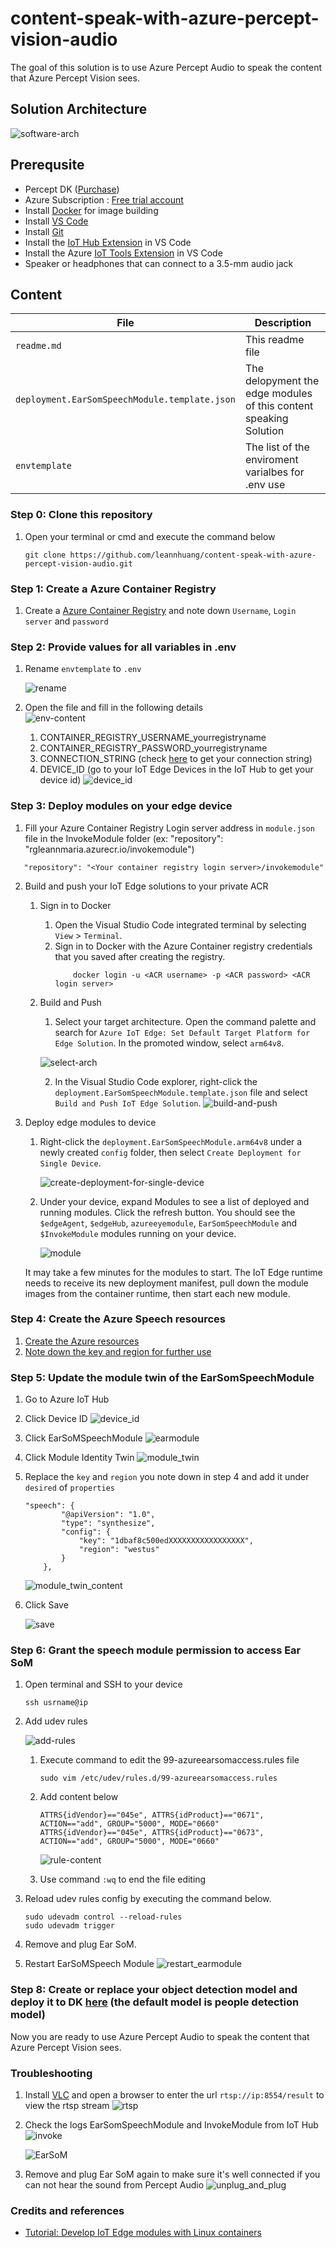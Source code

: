 # content-speak-with-azure-percept-vision-audio
The goal of this solution is to use Azure Percept Audio to speak the content that Azure Percept Vision sees.

## Solution Architecture
![software-arch](docs/images/arch.png)

## Prerequsite
- Percept DK ([Purchase](https://www.microsoft.com/en-us/store/build/azure-percept/8v2qxmzbz9vc))
- Azure Subscription : [Free trial account](https://azure.microsoft.com/en-us/free/)
- Install [Docker](https://docs.docker.com/get-docker/) for image building
- Install [VS Code](https://code.visualstudio.com/)
- Install [Git](https://git-scm.com/)
- Install the [IoT Hub Extension](https://marketplace.visualstudio.com/items?itemName=vsciot-vscode.azure-iot-toolkit) in VS Code
- Install the Azure [IoT Tools Extension](https://marketplace.visualstudio.com/items?itemName=vsciot-vscode.azure-iot-tools) in VS Code
- Speaker or headphones that can connect to a 3.5-mm audio jack

## Content

| File             | Description                                                   |
|-------------------------|---------------------------------------------------------------|
| `readme.md`             | This readme file                                              |
| `deployment.EarSomSpeechModule.template.json`    | The delopyment the edge modules of this content speaking Solution |
| `envtemplate`    | The list of the enviroment varialbes for .env use |

### Step 0: Clone this repository

1. Open your terminal or cmd and execute the command below
   
    ```
    git clone https://github.com/leannhuang/content-speak-with-azure-percept-vision-audio.git
    ```

### Step 1: Create a Azure Container Registry

1. Create a [Azure Container Registry](https://docs.microsoft.com/en-us/azure/iot-edge/tutorial-develop-for-linux?view=iotedge-2020-11#create-a-container-registry) and note down `Username`, `Login server` and `password`

### Step 2: Provide values for all variables in .env

1. Rename `envtemplate` to `.env`
    
    ![rename](docs/images/rename-env.png)
2. Open the file and fill in the following details  
    ![env-content](docs/images/env-content.png)
   1. CONTAINER_REGISTRY_USERNAME_yourregistryname
   2. CONTAINER_REGISTRY_PASSWORD_yourregistryname
   3. CONNECTION_STRING (check [here](https://github.com/leannhuang/voice-control-inventory-management#get-your-iot-hub-connection-string) to get your connection string)
   4. DEVICE_ID (go to your IoT Edge Devices in the IoT Hub to get your device id)
    ![device_id](docs/images/device-id.png)
    

### Step 3: Deploy modules on your edge device

1. Fill your Azure Container Registry Login server address in `module.json` file in the InvokeModule folder (ex: "repository": "rgleannmaria.azurecr.io/invokemodule")
```
   "repository": "<Your container registry login server>/invokemodule"
```

2. Build and push your IoT Edge solutions to your private ACR 
   1. Sign in to Docker
      1. Open the Visual Studio Code integrated terminal by selecting `View` > `Terminal`.
      2. Sign in to Docker with the Azure Container registry credentials that you saved after creating the registry.
            ```
                docker login -u <ACR username> -p <ACR password> <ACR login server>
            ```
   2. Build and Push
      1. Select your target architecture. Open the command palette and search for `Azure IoT Edge: Set Default Target Platform for Edge Solution`. In the promoted window, select `arm64v8`.
        
        ![select-arch](docs/images/select-architecture.png)
        
      2. In the Visual Studio Code explorer, right-click the `deployment.EarSomSpeechModule.template.json` file and select `Build and Push IoT Edge Solution`.
        ![build-and-push](docs/images/build-and-push.png) 
   

3. Deploy edge modules to device
   1. Right-click the `deployment.EarSomSpeechModule.arm64v8` under a newly created `config` folder, then select `Create Deployment for Single Device`.
        
        ![create-deployment-for-single-device](docs/images/create-deployment-for-single-device.png) 

   2. Under your device, expand Modules to see a list of deployed and running modules. Click the refresh button. You should see the `$edgeAgent`, `$edgeHub`, `azureeyemodule`, `EarSomSpeechModule` and `$InvokeModule` modules running on your device.
        
        ![module](docs/images/module-list.png) 
    
    It may take a few minutes for the modules to start. The IoT Edge runtime needs to receive its new deployment manifest, pull down the module images from the container runtime, then start each new module.


### Step 4: Create the Azure Speech resources
  1. [Create the Azure resources](https://docs.microsoft.com/en-us/azure/cognitive-services/speech-service/overview#create-the-azure-resource) 
  2. [Note down the key and region for further use](https://docs.microsoft.com/en-us/azure/cognitive-services/speech-service/overview#find-keys-and-locationregion)

### Step 5: Update the module twin of the EarSomSpeechModule
  1. Go to Azure IoT Hub
  2. Click Device ID
        ![device_id](docs/images/device_id.png) 
  3. Click EarSoMSpeechModule
        ![earmodule](docs/images/earmodule.png) 
  4. Click Module Identity Twin
        ![module_twin](docs/images/module_twin.png) 
  5. Replace the `key` and `region` you note down in step 4 and add it under `desired` of `properties`
        ```
        "speech": {
                "@apiVersion": "1.0",
                "type": "synthesize",
                "config": {
                    "key": "1dbaf8c500edXXXXXXXXXXXXXXXXX",
                    "region": "westus"
                }
            },
        ```
        ![module_twin_content](docs/images/module_twin_content.png) 
  6. Click Save
   
        ![save](docs/images/save.png)


### Step 6: Grant the speech module permission to access Ear SoM

  1. Open terminal and SSH to your device 
   
        ```
        ssh usrname@ip
        ```

  2. Add udev rules

        ![add-rules](docs/images/add-rules.jpeg)  

      1. Execute command to edit the 99-azureearsomaccess.rules file
            ```
            sudo vim /etc/udev/rules.d/99-azureearsomaccess.rules
            ```
      2. Add content below
            ```
            ATTRS{idVendor}=="045e", ATTRS{idProduct}=="0671", ACTION=="add", GROUP="5000", MODE="0660"
            ATTRS{idVendor}=="045e", ATTRS{idProduct}=="0673", ACTION=="add", GROUP="5000", MODE="0660"
            ```

            ![rule-content](docs/images/rule-content.jpeg)  
       
      3. Use command `:wq` to end the file editing

  3. Reload udev rules config by executing the command below.    
  
        ```
        sudo udevadm control --reload-rules
        sudo udevadm trigger
        ```
  4. Remove and plug Ear SoM.
  5. Restart EarSoMSpeech Module
        ![restart_earmodule](docs/images/restart_earmodule.png)  


### Step 8: Create or replace your object detection model and deploy it to DK [here](https://docs.microsoft.com/en-us/azure/azure-percept/tutorial-nocode-vision) (the default model is people detection model)  


Now you are ready to use Azure Percept Audio to speak the content that Azure Percept Vision sees. 

### Troubleshooting
1. Install [VLC](https://www.videolan.org/) and open a browser to enter the url `rtsp://ip:8554/result` to view the rtsp stream 
    ![rtsp](docs/images/rtsp-stream.png) 
   
2. Check the logs EarSomSpeechModule and InvokeModule from IoT Hub 
    ![invoke](docs/images/invoke-log.png) 

    ![EarSoM](docs/images/EarSoM-log.png) 

3. Remove and plug Ear SoM again to make sure it's well connected if you can not hear the sound from Percept Audio
    ![unplug_and_plug](docs/images/unplug_and_plug.png) 

### Credits and references
- [Tutorial: Develop IoT Edge modules with Linux containers](https://docs.microsoft.com/en-us/azure/iot-edge/tutorial-develop-for-linux?view=iotedge-2020-11)
